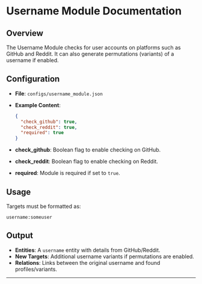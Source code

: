 # Username Module Documentation

## Overview

The Username Module checks for user accounts on platforms such as GitHub and Reddit. It can also generate permutations (variants) of a username if enabled.

## Configuration

- **File**: `configs/username_module.json`
- **Example Content**:

  ```json
  {
    "check_github": true,
    "check_reddit": true,
    "required": true
  }
  ```

- **check_github**: Boolean flag to enable checking on GitHub.
- **check_reddit**: Boolean flag to enable checking on Reddit.
- **required**: Module is required if set to `true`.

## Usage

Targets must be formatted as:

```plaintext
username:someuser
```

## Output

- **Entities**: A `username` entity with details from GitHub/Reddit.
- **New Targets**: Additional username variants if permutations are enabled.
- **Relations**: Links between the original username and found profiles/variants.

---
